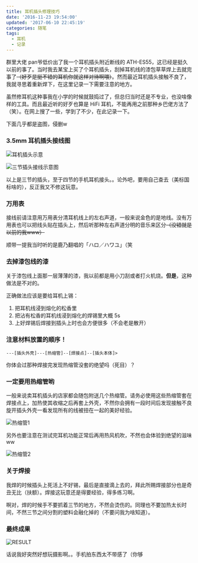 ```yaml
---
title: 耳机插头修理技巧
date: '2016-11-23 19:54:00'
updated: '2017-06-10 22:45:19'
categories: 随笔
tags:
  - 耳机
  - 记录
---
```


群里大佬 pan爷低价出了我一个耳机插头附近断线的 ATH-ES55，这已经是挺久以前的事了。当时我去某宝上买了个耳机插头，刮掉耳机线的漆包草草焊上去就完事了~~（好歹是挺不错的耳机你就这样对待啊喂）~~。然而最近耳机插头接触不良了，我就寻思着重新焊下，在这里记录一下需要注意的地方。

虽然修耳机这种事我在小学的时候就鼓捣过了，但总归当时还是不专业，也没啥像样的工具。而且最近听的好歹也算是 HiFi 耳机，不能再用之前那种乡巴佬方法了（笑）。在网上搜了一些，学到了不少，在此记录一下。

下面几乎都是盗图，侵删w

### 3.5mm 耳机插头接线图

![耳机插头示意](https://img.prin.studio/images/2017/06/10/82f3a4e9e890e1d4ab91352def12f33a.png)

<!--more-->

![三节插头接线示意图](https://img.prin.studio/images/2017/06/10/eb4e54c6a8188d6748b5fd454861a274.png)

以上是三节的插头，至于四节的手机耳机接头。。论外吧，要用自己查去（美标国标啥的），反正我又不修这玩意。

### 万用表

接线前请注意用万用表分清耳机线上的左右声道，一般来说金色的是地线。没有万用表也可以把线头贴在插头上，然后听那种左右声道分明的音乐来区分~~（没错就是以前的我www）~~

顺带一提我当时听的是鹿乃翻唱的「ハロ／ハワユ」（笑

### 去掉漆包线的漆

关于漆包线上面那一层薄薄的漆，我以前都是用小刀刮或者打火机烧。**但是**，这种做法是不对的。

正确做法应该是要给耳机上锡：

1. 把耳机线浸到熔化的松香里
2. 把沾有松香的耳机线浸到熔化的焊锡里大概 5s
3. 上好焊锡后焊接到插头上时也会方便很多（不会老是散开）

### 注意材料放置的顺序！

```
---[插头外壳]---[热缩管]--[焊接点]--[插头本体]>
```

你体会过那种焊接完发现热缩管没套的绝望吗（死目）？

### 一定要用热缩管哟

一般来说卖耳机插头的店家都会随包附送几个热缩管。请务必使用这些热缩管套在焊接点上，加热使其收缩之后再套上外壳，不然你会拥有一段时间后发现接触不良旋开插头外壳一看发现所有的线被扭在一起的美好经验。

![热缩管1](https://img.prin.studio/images/2017/06/10/ddcf02a89e632cb5365f2184498353c7.png)

另外也要注意在测试完耳机功能正常后再用热风机吹，不然也会体验到绝望的滋味ww

![热缩管2](https://img.prin.studio/images/2017/06/10/83ef065ad7a59aebd1ea017d3cd9d02d.png)

### 关于焊接

我焊的时候插头上死活上不好锡，最后是直接滴上去的，拜此所赐焊接部分也是奇丑无比（扶额）。焊接这玩意还是得要经验，得多练习啊。

啊对，焊的时候手不要抓着三节的地方，不然会烫伤的。同理也不要加热太长时间，不然三节之间分割的塑料会融化掉的（不要问我为啥知道）。

### 最终成果

![RESULT](https://img.prin.studio/images/2017/06/10/adf12f412b41f45b279682758b6dc22c.jpg)

话说我好突然好想玩摄影啊。。手机拍东西太不带感了（你够


